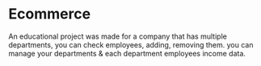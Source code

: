 # Ecommerce
An educational project was made for a company that has multiple departments, you can
check employees, adding, removing them. you can manage your departments & each department
employees income data.
